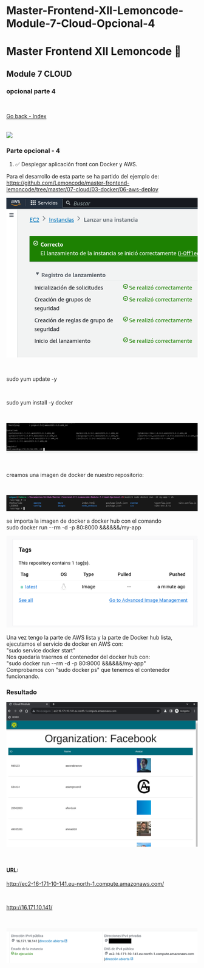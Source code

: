 # Master-Frontend-XII-Lemoncode-Module-7-Cloud-Opcional-4

# Master Frontend XII Lemoncode 🍋

## Module 7 CLOUD

### opcional parte 4

<br>

[Go back - Index](https://github.com/MiguelJiRo/Master-Frontend-XII-Lemoncode)

<br>

<img align="center" src="https://media.giphy.com/media/7j2hfyeVcDtf2/giphy.gif" width="128px">

<br>

### Parte opcional - 4

<ol>
    <li>✅ Desplegar aplicación front con Docker y AWS.</li>
</ol>

Para el desarrollo de esta parte se ha partido del ejemplo de: https://github.com/Lemoncode/master-frontend-lemoncode/tree/master/07-cloud/03-docker/06-aws-deploy

![config](./images/awsconfigcorrect.png)

<br>

sudo yum update -y

<br>

sudo yum install -y docker

<br>

![docker](./images/installdocker.png)

<br>

creamos una imagen de docker de nuestro repositorio:

<br>

![dockerimage](./images/dockerimage.png)

se importa la imagen de docker a docker hub con el comando
<br>
sudo docker run --rm -d -p 80:8000 &&&&&&/my-app
<br>

![dockerlatest](./images/dockerlatest.png)
<br>

Una vez tengo la parte de AWS lista y la parte de Docker hub lista, ejecutamos el servicio de docker en AWS con:
<br>
"sudo service docker start"
<br>
Nos quedaría traernos el contenedor del docker hub con:
<br>
"sudo docker run --rm -d -p 80:8000 &&&&&&/my-app"
<br>
Comprobamos con "sudo docker ps" que tenemos el contenedor funcionando.
<br>

### Resultado

![awsurl](./images/awsurl.png)

<br>

#### URL:

http://ec2-16-171-10-141.eu-north-1.compute.amazonaws.com/

<br>

http://16.171.10.141/

<br>

![direccion](./images/direccion.png)
